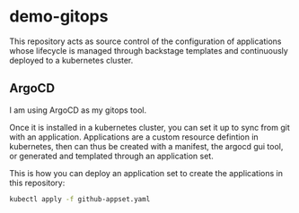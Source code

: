 # demo-gitops

This repository acts as source control of the configuration of applications whose lifecycle is managed through backstage templates and continuously deployed to a kubernetes cluster.

## ArgoCD

I am using ArgoCD as my gitops tool.

Once it is installed in a kubernetes cluster, you can set it up to sync from git with an application. Applications are a custom resource defintion in kubernetes, then can thus be created with a manifest, the argocd gui tool, or generated and templated through an application set.

This is how you can deploy an application set to create the applications in this repository:

``` bash
kubectl apply -f github-appset.yaml
```
